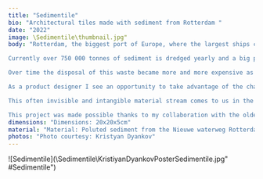 ```yaml
---
title: "Sedimentile"
bio: "Architectural tiles made with sediment from Rotterdam "
date: "2022"
image: \Sedimentile\thumbnail.jpg"
body: "Rotterdam, the biggest port of Europe, where the largest ships call home and make our contemporary life possible. In order to maintain the flow of ships and goods, the depth of the waterways is constantly maintained through dredging. Heavy metals and other pollutants deriving from shipping, industrial and agricultural activity make the sediments problematic. We are left with big amounts of polluted river dredge as a result.

Currently over 750 000 tonnes of sediment is dredged yearly and a big part of it goes to the designated landfill at the port called Slufter. 

Over time the disposal of this waste became more and more expensive as a result of regional regulations and closure of disposal sites. Is there a financial incentive to look out for alternative use other than dumping? 

As a product designer I see an opportunity to take advantage of the characteristics of this material, namely its clay content and the possibility to make ceramic products. By doing so the pollutants remain encapsulated within the ceramic product. The choice to design for the construction industry is motivated by the negative impact this sector has on the environment and the opportunity to prevent large amounts of material from ending up as a waste. By not using virgin materials we convert a linear material stream to a circular one, encapsulating the pollution in the meantime. 

This often invisible and intangible material stream comes to us in the form of facade tiles that form tangible surfaces and tell a story of the water with their visual language.Their shapes take inspiration from the waves and allow the architect and designer to create a unique surface every time, giving wider application to the product.

This project was made possible thanks to my collaboration with the oldest dredging companies in the world, Boskalis."
dimensions: "Dimensions: 20x20x5cm"
material: "Material: Poluted sediment from the Nieuwe waterweg Rotterdam"
photos: "Photo courtesy: Kristyan Dyankov"
---
```


![Sedimentile](\Sedimentile\KristiyanDyankovPosterSedimentile.jpg" #Sedimentile")



